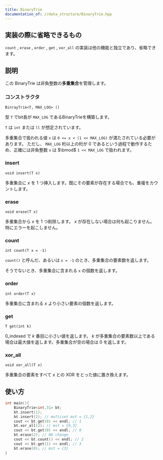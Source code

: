 ```yaml
---
title: BinaryTrie
documentation_of: //data_structure/BinaryTrie.hpp
---
```


## 実装の際に省略できるもの

`count` , `erase` , `order` , `get` , `xor_all` の実装は他の機能と独立であり、省略できます。

## 説明

この BinaryTrie は非負整数の**多重集合**を管理します。

### コンストラクタ

`BinrayTrie<T, MAX_LOG> ()`

型 `T` でbit長が `MAX_LOG` であるBinaryTrieを構築します。

`T` は `int` または `ll` が想定されています。

多重集合で扱われる値 `x` は `0 <= x < (1 << MAX_LOG)` が満たされている必要があります。
ただし、 `MAX_LOG` 桁以上の桁が $0$ であるという過程で動作するため、正確には非負整数 `x` は $\bmod$ `1 << MAX_LOG` で扱われます。

### insert

`void insert(T x)`

多重集合に $x$ を $1$ つ挿入します。既にその要素が存在する場合でも、重複をカウントします。

### erase

`void erase(T x)`

多重集合から $x$ を $1$ つ削除します。 $x$ が存在しない場合は何も起こりません。特にエラーを起こしません。

### count

`int count(T x = -1)`

`count()` と呼んだ、あるいは `x = -1` のとき、多重集合の要素数を返します。

そうでないとき、多重集合に含まれる `x` の個数を返します。

### order

`int order(T x)`

多重集合に含まれる $x$ より小さい要素の個数を返します。

### get

`T get(int k)`

0_indexed で $k$ 番目に小さい値を返します。 $k$ が多重集合の要素数以上である場合は最大値を返します。多重集合が空の場合は $0$ を返します。

### xor_all

`void xor_all(T x)`

多重集合の要素をすべて $x$ との XOR をとった値に置き換えます。


## 使い方

```cpp
int main(){
    BinaryTrie<int,31> bt;
    bt.insert(1);
    bt.insert(2); // multiset mst = {1,2}
    cout << bt.get(0) << endl; // 1
    bt.xor_all(2); // mst = {0,3}
    cout << bt.get(0) << endl; // 0
    bt.erase(2); // NO change
    cout << bt.count() << endl; // 2
    cout << bt.get(1) << endl; // 3
    bt.erase(0); // mst = {3}
}

```